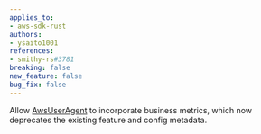 ```yaml
---
applies_to:
- aws-sdk-rust
authors:
- ysaito1001
references:
- smithy-rs#3781
breaking: false
new_feature: false
bug_fix: false
---
```

Allow [AwsUserAgent](https://docs.rs/aws-runtime/1.3.1/aws_runtime/user_agent/struct.AwsUserAgent.html) to incorporate business metrics, which now deprecates the existing feature and config metadata.
